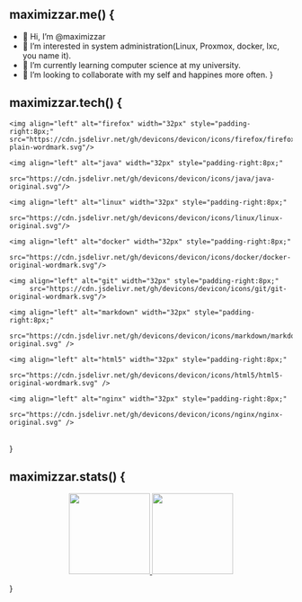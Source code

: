 ## maximizzar.me() {
- 👋 Hi, I’m @maximizzar
- 👀 I’m interested in system administration(Linux, Proxmox, docker, lxc, you name it).
- 🌱 I’m currently learning computer science at my university.
- 💞️ I’m looking to collaborate with my self and happines more often.
}
## maximizzar.tech() {
    <img align="left" alt="firefox" width="32px" style="padding-right:8px;" 
    src="https://cdn.jsdelivr.net/gh/devicons/devicon/icons/firefox/firefox-plain-wordmark.svg"/>

    <img align="left" alt="java" width="32px" style="padding-right:8px;" 
         src="https://cdn.jsdelivr.net/gh/devicons/devicon/icons/java/java-original.svg"/>
    
    <img align="left" alt="linux" width="32px" style="padding-right:8px;" 
         src="https://cdn.jsdelivr.net/gh/devicons/devicon/icons/linux/linux-original.svg"/>
    
    <img align="left" alt="docker" width="32px" style="padding-right:8px;"
         src="https://cdn.jsdelivr.net/gh/devicons/devicon/icons/docker/docker-original-wordmark.svg"/>
            
    <img align="left" alt="git" width="32px" style="padding-right:8px;"
         src="https://cdn.jsdelivr.net/gh/devicons/devicon/icons/git/git-original-wordmark.svg"/>

    <img align="left" alt="markdown" width="32px" style="padding-right:8px;"
         src="https://cdn.jsdelivr.net/gh/devicons/devicon/icons/markdown/markdown-original.svg" />
           
    <img align="left" alt="html5" width="32px" style="padding-right:8px;"
         src="https://cdn.jsdelivr.net/gh/devicons/devicon/icons/html5/html5-original-wordmark.svg" />
          
    <img align="left" alt="nginx" width="32px" style="padding-right:8px;"
         src="https://cdn.jsdelivr.net/gh/devicons/devicon/icons/nginx/nginx-original.svg" /> 
         
<br/>
}

## maximizzar.stats() {
<p align="center">
    <a href="https://github.com/maximizzar" style="width: 90%">
        <img 
             src="https://github-readme-stats.vercel.app/api?username=maximizzar&show_icons=true&theme=transparent" 
             alt="" 
             height="144px"/>
        <img 
             src="https://github-readme-stats.vercel.app/api/top-langs/?username=maximizzar&layout=compact&theme=transparent&langs_count=4" 
             alt="" 
             height="144px"/>
    </a>
</p>
}

<!---
maximizzar/maximizzar is a ✨ special ✨ repository because its `README.md` (this file) appears on your GitHub profile.
You can click the Preview link to take a look at your changes.
--->
